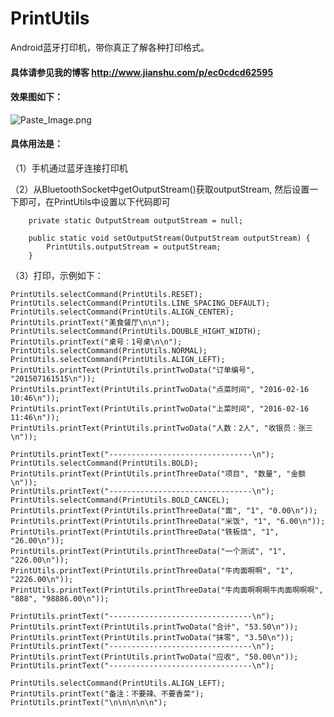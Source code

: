# PrintUtils
Android蓝牙打印机，带你真正了解各种打印格式。

  
#### 具体请参见我的博客 http://www.jianshu.com/p/ec0cdcd62595

#### 效果图如下：

![Paste_Image.png](http://upload-images.jianshu.io/upload_images/1467310-b58bab95db2fda1b.png?imageMogr2/auto-orient/strip%7CimageView2/2/w/1240)

#### 具体用法是：

（1）手机通过蓝牙连接打印机

（2）从BluetoothSocket中getOutputStream()获取outputStream, 然后设置一下即可，在PrintUtils中设置以下代码即可

```
    private static OutputStream outputStream = null;

    public static void setOutputStream(OutputStream outputStream) {
        PrintUtils.outputStream = outputStream;
    }
  ```
  
（3）打印，示例如下：

```
PrintUtils.selectCommand(PrintUtils.RESET);
PrintUtils.selectCommand(PrintUtils.LINE_SPACING_DEFAULT);
PrintUtils.selectCommand(PrintUtils.ALIGN_CENTER);
PrintUtils.printText("美食餐厅\n\n");
PrintUtils.selectCommand(PrintUtils.DOUBLE_HIGHT_WIDTH);
PrintUtils.printText("桌号：1号桌\n\n");
PrintUtils.selectCommand(PrintUtils.NORMAL);
PrintUtils.selectCommand(PrintUtils.ALIGN_LEFT);
PrintUtils.printText(PrintUtils.printTwoData("订单编号", "201507161515\n"));
PrintUtils.printText(PrintUtils.printTwoData("点菜时间", "2016-02-16 10:46\n"));
PrintUtils.printText(PrintUtils.printTwoData("上菜时间", "2016-02-16 11:46\n"));
PrintUtils.printText(PrintUtils.printTwoData("人数：2人", "收银员：张三\n"));

PrintUtils.printText("--------------------------------\n");
PrintUtils.selectCommand(PrintUtils.BOLD);
PrintUtils.printText(PrintUtils.printThreeData("项目", "数量", "金额\n"));
PrintUtils.printText("--------------------------------\n");
PrintUtils.selectCommand(PrintUtils.BOLD_CANCEL);
PrintUtils.printText(PrintUtils.printThreeData("面", "1", "0.00\n"));
PrintUtils.printText(PrintUtils.printThreeData("米饭", "1", "6.00\n"));
PrintUtils.printText(PrintUtils.printThreeData("铁板烧", "1", "26.00\n"));
PrintUtils.printText(PrintUtils.printThreeData("一个测试", "1", "226.00\n"));
PrintUtils.printText(PrintUtils.printThreeData("牛肉面啊啊", "1", "2226.00\n"));
PrintUtils.printText(PrintUtils.printThreeData("牛肉面啊啊啊牛肉面啊啊啊", "888", "98886.00\n"));

PrintUtils.printText("--------------------------------\n");
PrintUtils.printText(PrintUtils.printTwoData("合计", "53.50\n"));
PrintUtils.printText(PrintUtils.printTwoData("抹零", "3.50\n"));
PrintUtils.printText("--------------------------------\n");
PrintUtils.printText(PrintUtils.printTwoData("应收", "50.00\n"));
PrintUtils.printText("--------------------------------\n");

PrintUtils.selectCommand(PrintUtils.ALIGN_LEFT);
PrintUtils.printText("备注：不要辣、不要香菜");
PrintUtils.printText("\n\n\n\n\n");
 ```
